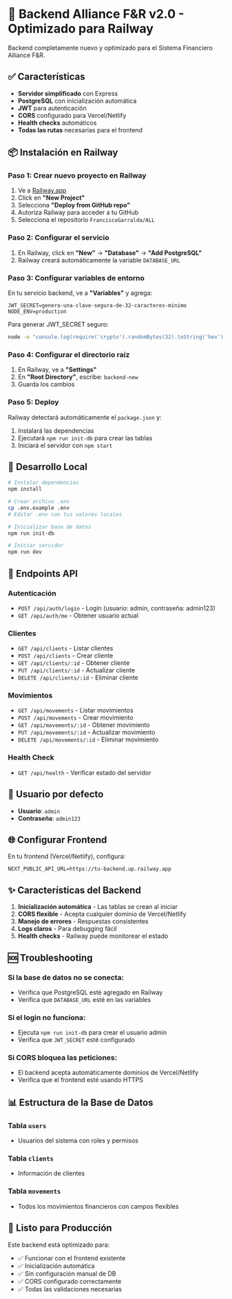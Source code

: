 # 🚀 Backend Alliance F&R v2.0 - Optimizado para Railway

Backend completamente nuevo y optimizado para el Sistema Financiero Alliance F&R.

## ✅ Características

- **Servidor simplificado** con Express
- **PostgreSQL** con inicialización automática
- **JWT** para autenticación
- **CORS** configurado para Vercel/Netlify
- **Health checks** automáticos
- **Todas las rutas** necesarias para el frontend

## 📦 Instalación en Railway

### Paso 1: Crear nuevo proyecto en Railway

1. Ve a [Railway.app](https://railway.app)
2. Click en **"New Project"**
3. Selecciona **"Deploy from GitHub repo"**
4. Autoriza Railway para acceder a tu GitHub
5. Selecciona el repositorio `FranciscoGarralda/ALL`

### Paso 2: Configurar el servicio

1. En Railway, click en **"New"** → **"Database"** → **"Add PostgreSQL"**
2. Railway creará automáticamente la variable `DATABASE_URL`

### Paso 3: Configurar variables de entorno

En tu servicio backend, ve a **"Variables"** y agrega:

```env
JWT_SECRET=genera-una-clave-segura-de-32-caracteres-minimo
NODE_ENV=production
```

Para generar JWT_SECRET seguro:
```bash
node -e "console.log(require('crypto').randomBytes(32).toString('hex'))"
```

### Paso 4: Configurar el directorio raíz

1. En Railway, ve a **"Settings"**
2. En **"Root Directory"**, escribe: `backend-new`
3. Guarda los cambios

### Paso 5: Deploy

Railway detectará automáticamente el `package.json` y:
1. Instalará las dependencias
2. Ejecutará `npm run init-db` para crear las tablas
3. Iniciará el servidor con `npm start`

## 🔧 Desarrollo Local

```bash
# Instalar dependencias
npm install

# Crear archivo .env
cp .env.example .env
# Editar .env con tus valores locales

# Inicializar base de datos
npm run init-db

# Iniciar servidor
npm run dev
```

## 📡 Endpoints API

### Autenticación
- `POST /api/auth/login` - Login (usuario: admin, contraseña: admin123)
- `GET /api/auth/me` - Obtener usuario actual

### Clientes
- `GET /api/clients` - Listar clientes
- `POST /api/clients` - Crear cliente
- `GET /api/clients/:id` - Obtener cliente
- `PUT /api/clients/:id` - Actualizar cliente
- `DELETE /api/clients/:id` - Eliminar cliente

### Movimientos
- `GET /api/movements` - Listar movimientos
- `POST /api/movements` - Crear movimiento
- `GET /api/movements/:id` - Obtener movimiento
- `PUT /api/movements/:id` - Actualizar movimiento
- `DELETE /api/movements/:id` - Eliminar movimiento

### Health Check
- `GET /api/health` - Verificar estado del servidor

## 🔐 Usuario por defecto

- **Usuario**: `admin`
- **Contraseña**: `admin123`

## 🌐 Configurar Frontend

En tu frontend (Vercel/Netlify), configura:

```env
NEXT_PUBLIC_API_URL=https://tu-backend.up.railway.app
```

## ✨ Características del Backend

1. **Inicialización automática** - Las tablas se crean al iniciar
2. **CORS flexible** - Acepta cualquier dominio de Vercel/Netlify
3. **Manejo de errores** - Respuestas consistentes
4. **Logs claros** - Para debugging fácil
5. **Health checks** - Railway puede monitorear el estado

## 🆘 Troubleshooting

### Si la base de datos no se conecta:
- Verifica que PostgreSQL esté agregado en Railway
- Verifica que `DATABASE_URL` esté en las variables

### Si el login no funciona:
- Ejecuta `npm run init-db` para crear el usuario admin
- Verifica que `JWT_SECRET` esté configurado

### Si CORS bloquea las peticiones:
- El backend acepta automáticamente dominios de Vercel/Netlify
- Verifica que el frontend esté usando HTTPS

## 📊 Estructura de la Base de Datos

### Tabla `users`
- Usuarios del sistema con roles y permisos

### Tabla `clients`
- Información de clientes

### Tabla `movements`
- Todos los movimientos financieros con campos flexibles

## 🎯 Listo para Producción

Este backend está optimizado para:
- ✅ Funcionar con el frontend existente
- ✅ Inicialización automática
- ✅ Sin configuración manual de DB
- ✅ CORS configurado correctamente
- ✅ Todas las validaciones necesarias